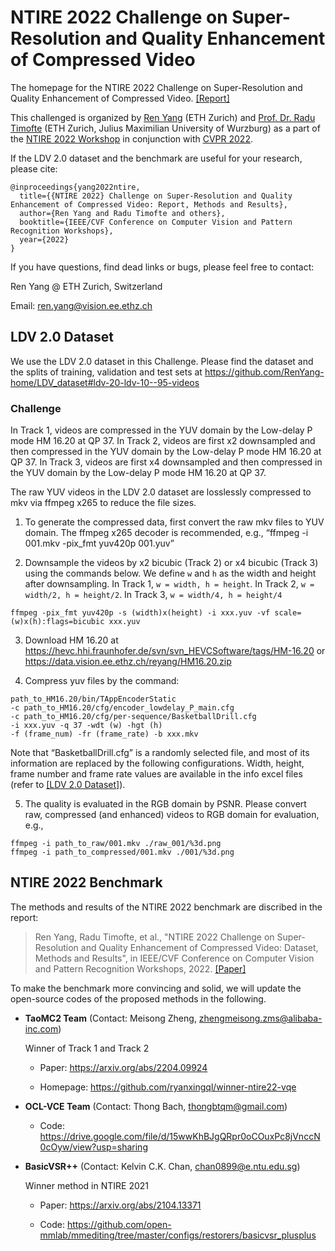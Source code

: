 # NTIRE 2022 Challenge on Super-Resolution and Quality Enhancement of Compressed Video

The homepage for the NTIRE 2022 Challenge on Super-Resolution and Quality Enhancement of Compressed Video.  [[Report]](http://arxiv.org/abs/2204.09314) 

This challenged is organized by [Ren Yang](https://renyang-home.github.io/) (ETH Zurich) and [Prof. Dr. Radu Timofte](https://people.ee.ethz.ch/~timofter/) (ETH Zurich, Julius Maximilian University of Wurzburg) as a part of the [NTIRE 2022 Workshop](https://data.vision.ee.ethz.ch/cvl/ntire22/) in conjunction with [CVPR 2022](https://cvpr2022.thecvf.com/).

If the LDV 2.0 dataset and the benchmark are useful for your research, please cite:
```
@inproceedings{yang2022ntire,
  title={{NTIRE 2022} Challenge on Super-Resolution and Quality Enhancement of Compressed Video: Report, Methods and Results},
  author={Ren Yang and Radu Timofte and others}, 
  booktitle={IEEE/CVF Conference on Computer Vision and Pattern Recognition Workshops}, 
  year={2022}
}
```

If you have questions, find dead links or bugs, please feel free to contact:

Ren Yang @ ETH Zurich, Switzerland   

Email: ren.yang@vision.ee.ethz.ch

## LDV 2.0 Dataset

We use the LDV 2.0 dataset in this Challenge. Please find the dataset and the splits of training, validation and test sets at https://github.com/RenYang-home/LDV_dataset#ldv-20-ldv-10--95-videos

### Challenge

In Track 1, videos are compressed in the YUV domain by the Low-delay P mode HM 16.20 at QP 37. In Track 2, videos are first x2 downsampled and then compressed in the YUV domain by the Low-delay P mode HM 16.20 at QP 37. In Track 3, videos are first x4 downsampled and then compressed in the YUV domain by the Low-delay P mode HM 16.20 at QP 37.

The raw YUV videos in the LDV 2.0 dataset are losslessly compressed to mkv via ffmpeg x265 to reduce the file sizes.

1. To generate the compressed data, first convert the raw mkv files to YUV domain. The ffmpeg x265 decoder is recommended, e.g., “ffmpeg -i 001.mkv -pix_fmt yuv420p 001.yuv”

2. Downsample the videos by x2 bicubic (Track 2) or x4 bicubic (Track 3) using the commands below. We define ```w``` and ```h``` as the width and height after downsampling. In Track 1, ```w = width, h = height```. In Track 2, ```w = width/2, h = height/2```. In Track 3, ```w = width/4, h = height/4```

```
ffmpeg -pix_fmt yuv420p -s (width)x(height) -i xxx.yuv -vf scale=(w)x(h):flags=bicubic xxx.yuv
```

3. Download HM 16.20 at https://hevc.hhi.fraunhofer.de/svn/svn_HEVCSoftware/tags/HM-16.20 or https://data.vision.ee.ethz.ch/reyang/HM16.20.zip

4. Compress yuv files by the command:

```
path_to_HM16.20/bin/TAppEncoderStatic 
-c path_to_HM16.20/cfg/encoder_lowdelay_P_main.cfg 
-c path_to_HM16.20/cfg/per-sequence/BasketballDrill.cfg 
-i xxx.yuv -q 37 -wdt (w) -hgt (h)
-f (frame_num) -fr (frame_rate) -b xxx.mkv
```

Note that “BasketballDrill.cfg” is a randomly selected file, and most of its information are replaced by the following configurations. Width, height, frame number and frame rate values are available in the info excel files (refer to [[LDV 2.0 Dataset]](https://github.com/RenYang-home/LDV_dataset#ldv-20-ldv-10--95-videos)).

5. The quality is evaluated in the RGB domain by PSNR. Please convert raw, compressed (and enhanced) videos to RGB domain for evaluation, e.g.,
```
ffmpeg -i path_to_raw/001.mkv ./raw_001/%3d.png
ffmpeg -i path_to_compressed/001.mkv ./001/%3d.png
```

## NTIRE 2022 Benchmark

The methods and results of the NTIRE 2022 benchmark are discribed in the report:

> Ren Yang, Radu Timofte, et al., "NTIRE 2022 Challenge on Super-Resolution and Quality Enhancement of Compressed Video: Dataset, Methods and Results", in IEEE/CVF Conference on Computer Vision and Pattern Recognition Workshops, 2022. [[Paper]](http://arxiv.org/abs/2204.09314)

To make the benchmark more convincing and solid, we will update the open-source codes of the proposed methods in the following.

- **TaoMC2 Team** (Contact: Meisong Zheng, zhengmeisong.zms@alibaba-inc.com)

  Winner of Track 1 and Track 2
  
  - Paper: https://arxiv.org/abs/2204.09924

  - Homepage: https://github.com/ryanxingql/winner-ntire22-vqe

- **OCL-VCE Team** (Contact: Thong Bach, thongbtqm@gmail.com)

  - Code: https://drive.google.com/file/d/15wwKhBJgQRpr0oCOuxPc8jVnccN0cOyw/view?usp=sharing

- **BasicVSR++** (Contact: Kelvin C.K. Chan, chan0899@e.ntu.edu.sg)

  Winner method in NTIRE 2021
  
  - Paper: https://arxiv.org/abs/2104.13371

  - Code: https://github.com/open-mmlab/mmediting/tree/master/configs/restorers/basicvsr_plusplus

